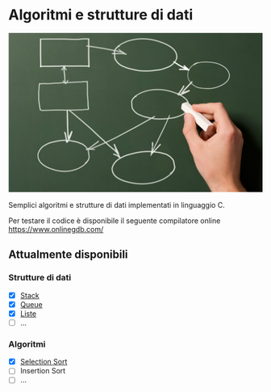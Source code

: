 # Algoritmi e strutture di dati
![ALGORITMI E STRUTTURE DI DATI](https://github.com/mariocuomo/Algoritmi-e-strutture-di-dati/blob/master/algoritmo.png)

Semplici algoritmi e strutture di dati implementati in linguaggio C.

Per testare il codice è disponibile il seguente compilatore online https://www.onlinegdb.com/

## Attualmente disponibili
### Strutture di dati
- [x] [Stack](https://github.com/mariocuomo/Algoritmi-e-strutture-di-dati/tree/master/stack)
- [x] [Queue](https://github.com/mariocuomo/Algoritmi-e-strutture-di-dati/tree/master/queue)
- [x] [Liste](https://github.com/mariocuomo/Algoritmi-e-strutture-di-dati/tree/master/liste)
- [ ] ...

### Algoritmi
- [x] [Selection Sort](https://github.com/mariocuomo/Algoritmi-e-strutture-di-dati/tree/master/ordinamenti/selection%20sort)
- [ ] Insertion Sort
- [ ] ...
